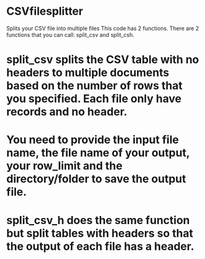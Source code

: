 # CSVfilesplitter
Splits your CSV file into multiple files
This code has 2 functions. 
 There are 2 functions that you can call: split_csv and split_csh.
# split_csv splits the CSV table with no headers to multiple documents based on the number of rows that you specified. Each file only have records and no header. 
# You need to provide the input file name, the file name of your output, your row_limit and the directory/folder to save the output file.
# split_csv_h does the same function but split tables with headers so that the output of each file has a header. 
